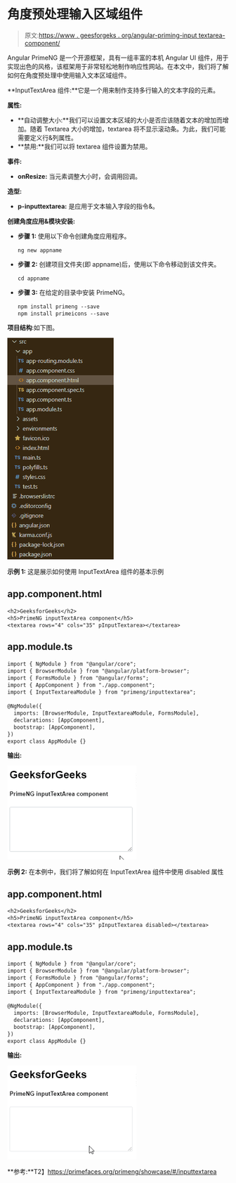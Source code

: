 # 角度预处理输入区域组件

> 原文:[https://www . geesforgeks . org/angular-priming-input textarea-component/](https://www.geeksforgeeks.org/angular-primeng-inputtextarea-component/)

Angular PrimeNG 是一个开源框架，具有一组丰富的本机 Angular UI 组件，用于实现出色的风格，该框架用于非常轻松地制作响应性网站。在本文中，我们将了解如何在角度预处理中使用输入文本区域组件。

**InputTextArea 组件:**它是一个用来制作支持多行输入的文本字段的元素。

**属性:**

*   **自动调整大小:**我们可以设置文本区域的大小是否应该随着文本的增加而增加。随着 Textarea 大小的增加，textarea 将不显示滚动条。为此，我们可能需要定义行&列属性。
*   **禁用:**我们可以将 textarea 组件设置为禁用。

**事件:**

*   **onResize:** 当元素调整大小时，会调用回调。

**造型:**

*   **p-inputtextarea:** 是应用于文本输入字段的指令&。

**创建角度应用&模块安装:**

*   **步骤 1:** 使用以下命令创建角度应用程序。

    ```
    ng new appname
    ```

*   **步骤 2:** 创建项目文件夹(即 appname)后，使用以下命令移动到该文件夹。

    ```
    cd appname
    ```

*   **步骤 3:** 在给定的目录中安装 PrimeNG。

    ```
    npm install primeng --save
    npm install primeicons --save
    ```

**项目结构**:如下图。

![](img/6e2ac1499ceea2e58d3439c1f9f0d39a.png)

**示例 1:** 这是展示如何使用 InputTextArea 组件的基本示例

## app.component.html

```
<h2>GeeksforGeeks</h2>
<h5>PrimeNG inputTextArea component</h5>
<textarea rows="4" cols="35" pInputTextarea></textarea>
```

## app.module.ts

```
import { NgModule } from "@angular/core";
import { BrowserModule } from "@angular/platform-browser";
import { FormsModule } from "@angular/forms";
import { AppComponent } from "./app.component";
import { InputTextareaModule } from "primeng/inputtextarea";

@NgModule({
  imports: [BrowserModule, InputTextareaModule, FormsModule],
  declarations: [AppComponent],
  bootstrap: [AppComponent],
})
export class AppModule {}
```

**输出:**

![](img/ce84d6e2344e7c0aca9073cd8988c3d1.png)

**示例 2:** 在本例中，我们将了解如何在 InputTextArea 组件中使用 disabled 属性

## app.component.html

```
<h2>GeeksforGeeks</h2>
<h5>PrimeNG inputTextArea component</h5>
<textarea rows="4" cols="35" pInputTextarea disabled></textarea>
```

## app.module.ts

```
import { NgModule } from "@angular/core";
import { BrowserModule } from "@angular/platform-browser";
import { FormsModule } from "@angular/forms";
import { AppComponent } from "./app.component";
import { InputTextareaModule } from "primeng/inputtextarea";

@NgModule({
  imports: [BrowserModule, InputTextareaModule, FormsModule],
  declarations: [AppComponent],
  bootstrap: [AppComponent],
})
export class AppModule {}
```

**输出:**

![](img/a602b87b507b274343369aa8259d36cc.png)

**参考:**T2】https://primefaces.org/primeng/showcase/#/inputtextarea